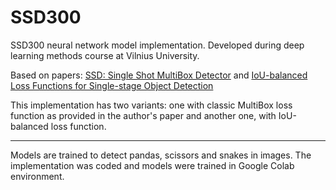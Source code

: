 # SSD300
SSD300 neural network model implementation. Developed during deep learning methods course at Vilnius University.  

Based on papers: [SSD: Single Shot MultiBox Detector](https://arxiv.org/abs/1512.02325) and [IoU-balanced Loss Functions for Single-stage Object
Detection](https://arxiv.org/abs/1908.05641)  
  
This implementation has two variants: one with classic MultiBox loss function as provided in the author's paper and another one, with IoU-balanced loss function.
  
---  
  
Models are trained to detect pandas, scissors and snakes in images. The implementation was coded and models were trained in Google Colab environment.
